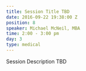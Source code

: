 ```yaml
---
title: Session Title TBD
date: 2016-09-22 19:38:00 Z
position: 8
speaker: Michael McNeil, MBA
time: 2:00 - 3:00 pm
day: 3
type: medical
---
```


Session Description TBD
